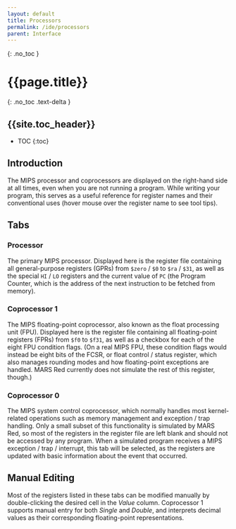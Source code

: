 ```yaml
---
layout: default
title: Processors
permalink: /ide/processors
parent: Interface
---
```


{: .no_toc }
# {{page.title}}

{: .no_toc .text-delta }
## {{site.toc_header}}

- TOC
{:toc}

## Introduction

The MIPS processor and coprocessors are displayed on the right-hand side at all times,
even when you are not running a program. While writing your program,
this serves as a useful reference for register names and their conventional uses
(hover mouse over the register name to see tool tips).

## Tabs

### Processor

The primary MIPS processor. Displayed here is the register file
containing all general-purpose registers (GPRs) from `$zero` / `$0` to `$ra` / `$31`,
as well as the special `HI` / `LO` registers and the current value of `PC`
(the Program Counter, which is the address of the next instruction to be
fetched from memory).

### Coprocessor 1

The MIPS floating-point coprocessor, also known as the
float processing unit (FPU). Displayed here is the register file containing all
floating-point registers (FPRs) from `$f0` to `$f31`, as well as a checkbox for each
of the eight FPU condition flags. (On a real MIPS FPU, these condition flags would
instead be eight bits of the FCSR, or float control / status register, which also
manages rounding modes and how floating-point exceptions are handled. MARS Red
currently does not simulate the rest of this register, though.)

### Coprocessor 0

The MIPS system control coprocessor, which normally handles most
kernel-related operations such as memory management and exception / trap handling.
Only a small subset of this functionality is simulated by MARS Red, so most of the
registers in the register file are left blank and should not be accessed by any
program. When a simulated program receives a MIPS exception / trap / interrupt,
this tab will be selected, as the registers are updated with basic information
about the event that occurred.

## Manual Editing

Most of the registers listed in these tabs can be modified manually by double-clicking
the desired cell in the *Value* column. Coprocessor 1 supports manual entry for both
*Single* and *Double*, and interprets decimal values as their corresponding
floating-point representations.
